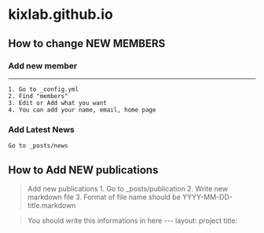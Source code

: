 # kixlab.github.io

How to change NEW MEMBERS
----------------------
### Add new member 
----------------
    1. Go to _config.yml
    2. Find "members"
    3. Edit or Add what you want
    4. You can add your name, email, home page

### Add Latest News
    Go to _posts/news
     

How to Add NEW publications
---------------------------
> Add new publications
    1. Go to _posts/publication
    2. Write new markdown file
    3. Format of file name should be YYYY-MM-DD-title.markdown

> You should write this informations in here
    ---
    layout: project
    title: <title of your project>
    categories:
    - publication
    - journal or conference or others
    author:
    - <author1>
    - <author2>
    venue: <your venue>
    award: <your award> 
    materials:
    - type: <your type name>
      url: <your material link>
    - type: <your type name>
      url: <your material link>
